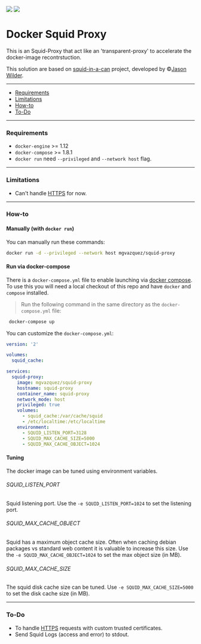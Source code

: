 [![](https://images.microbadger.com/badges/version/mgvazquez/squid-proxy:1.0.0.svg)](https://microbadger.com/images/mgvazquez/squid-proxy:1.0.0 "Get your own version badge on microbadger.com") [![](https://images.microbadger.com/badges/image/mgvazquez/squid-proxy:1.0.0.svg)](https://microbadger.com/images/mgvazquez/squid-proxy:1.0.0 "Get your own image badge on microbadger.com")

# Docker Squid Proxy

This is an Squid-Proxy that act like an 'transparent-proxy' to accelerate the docker-image recontrstuction.

This solution are based on [squid-in-a-can](https://github.com/jpetazzo/squid-in-a-can) project, developed by &copy;[Jason Wilder](https://github.com/jpetazzo).

---

* [Requirements](#requirements)
* [Limitations](#limitations)
* [How-to](#how-to)
* [To-Do](#to-do)

---

### Requirements
* `docker-engine` >= 1.12
* `docker-compose` >= 1.8.1
* `docker run` need `--privileged` and `--network host` flag.


---

### Limitations
* Can't handle [HTTPS](http://wiki.squid-cache.org/Features/HTTPS) for now.

---

### How-to

#### Manually (with `docker run`)

You can manually run these commands:

```bash
docker run -d --privileged --network host mgvazquez/squid-proxy
```

#### Run via docker-compose

There is a `docker-compose.yml` file to enable launching via [docker compose](https://docs.docker.com/compose/).
To use this you will need a
local checkout of this repo and have `docker` and `compose` installed.

> Run the following command in the same directory as the `docker-compose.yml` file:

```bash
 docker-compose up
```

You can customize the `docker-compose.yml`:

```yaml
version: '2'

volumes:
  squid_cache:

services:
  squid-proxy:
    image: mgvazquez/squid-proxy
    hostname: squid-proxy
    container_name: squid-proxy
    network_mode: host
    privileged: true
    volumes:
      - squid_cache:/var/cache/squid
      - /etc/localtime:/etc/localtime
    environment:
      - SQUID_LISTEN_PORT=3128
      - SQUID_MAX_CACHE_SIZE=5000
      - SQUID_MAX_CACHE_OBJECT=1024
```

#### Tuning

The docker image can be tuned using environment variables.

###### SQUID_LISTEN_PORT
Squid listening port. Use the `-e SQUID_LISTEN_PORT=1024` to set the listening port.

###### SQUID_MAX_CACHE_OBJECT
Squid has a maximum object cache size. Often when caching debian packages vs standard web content it is valuable to increase this size. Use the `-e SQUID_MAX_CACHE_OBJECT=1024` to set the max object size (in MB).

###### SQUID_MAX_CACHE_SIZE
The squid disk cache size can be tuned. Use `-e SQUID_MAX_CACHE_SIZE=5000` to set the disk cache size (in MB).

---

### To-Do
* To handle [HTTPS](http://wiki.squid-cache.org/Features/HTTPS) requests with custom trusted certificates.
* Send Squid Logs (access and error) to stdout.

